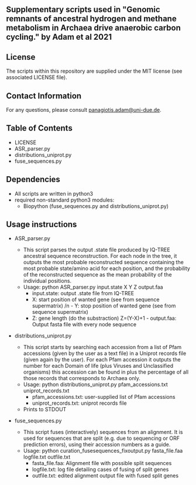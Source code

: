## Supplementary scripts used in "Genomic remnants of ancestral hydrogen and methane metabolism in Archaea drive anaerobic carbon cycling." by Adam et al 2021

## License

The scripts within this repository are supplied under the MIT license (see associated LICENSE file).

## Contact Information

For any questions, please consult panagiotis.adam@uni-due.de.

## Table of Contents

- LICENSE
- ASR_parser.py
- distributions_uniprot.py
- fuse_sequences.py

## Dependencies

- All scripts are written in python3
- required non-standard python3 modules: 
	- Biopython (fuse_sequences.py and distributions_uniprot.py)

## Usage instructions

- ASR_parser.py
	- This script parses the output .state file produced by IQ-TREE ancestral sequence reconstruction. For each node in the tree, it outputs the most probable reconstructed sequence containing the most probable state/amino acid for each position, and the probability of the reconstructed sequence as the mean probability of the individual positions.
	- Usage: python ASR_parser.py input.state X Y Z output.faa
		- input.state: output .state file from IQ-TREE
		- X: start position of wanted gene (see from sequence supermatrix) /n
                - Y: stop position of wanted gene (see from sequence supermatrix)
		- Z: gene length (do the substraction) Z=(Y-X)+1
                - output.faa: Output fasta file with every node sequence

- distributions_uniprot.py
	- This script starts by searching each accession from a list of Pfam accessions (given by the user as a text file) in a Uniprot records file (given again by the user). For each Pfam accession it outputs the number for each Domain of life (plus Viruses and Unclassified organisms) this accession can be found in plus the percentage of all those records that corresponds to Archaea only.
	- Usage: python distributions_uniprot.py pfam_accessions.txt uniprot_records.txt
		- pfam_accessions.txt: user-supplied list of Pfam accessions
		- uniprot_records.txt: uniprot records file 
	- Prints to STDOUT

- fuse_sequences.py
	- This script fuses (interactively) sequences from an alignment. It is used for sequences that are split (e.g. due to sequencing or ORF prediction errors), using their accession numbers as a guide.
	- Usage: python curation_fusesequences_fixoutput.py fasta_file.faa logfile.txt outfile.txt
		- fasta_file.faa: Alignment file with possible split sequences 
		- logfile.txt: log file detailing cases of fusing of split genes
		- outfile.txt: edited alignment output file with fused split genes
